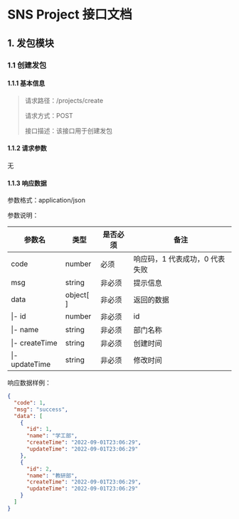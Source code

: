 # SNS Project 接口文档

## 1. 发包模块

### 1.1 创建发包

#### 1.1.1 基本信息

> 请求路径：/projects/create
>
> 请求方式：POST
>
> 接口描述：该接口用于创建发包



#### 1.1.2 请求参数

无



#### 1.1.3 响应数据

参数格式：application/json

参数说明：

| 参数名            | 类型        | 是否必须 | 备注                |
|----------------|-----------|------|-------------------|
| code           | number    | 必须   | 响应码，1 代表成功，0 代表失败 |
| msg            | string    | 非必须  | 提示信息              |
| data           | object[ ] | 非必须  | 返回的数据             |
| \|- id         | number    | 非必须  | id                |
| \|- name       | string    | 非必须  | 部门名称              |
| \|- createTime | string    | 非必须  | 创建时间              |
| \|- updateTime | string    | 非必须  | 修改时间              |

响应数据样例：

```json
{
  "code": 1,
  "msg": "success",
  "data": [
    {
      "id": 1,
      "name": "学工部",
      "createTime": "2022-09-01T23:06:29",
      "updateTime": "2022-09-01T23:06:29"
    },
    {
      "id": 2,
      "name": "教研部",
      "createTime": "2022-09-01T23:06:29",
      "updateTime": "2022-09-01T23:06:29"
    }
  ]
}
```
